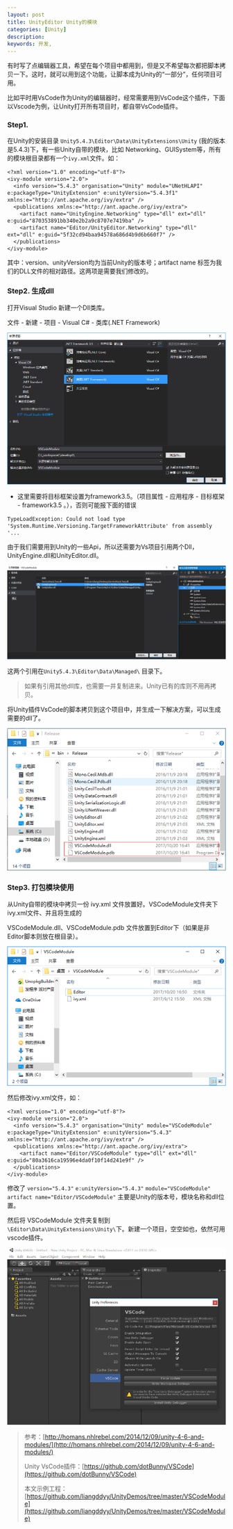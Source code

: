 ```yaml
---
layout: post
title: UnityEditor Unity的模块
categories: [Unity]
description: 
keywords: 开发, 
---
```


有时写了点编辑器工具，希望在每个项目中都用到，但是又不希望每次都把脚本拷贝一下。这时，就可以用到这个功能，让脚本成为Unity的“一部分”，任何项目可用。

比如平时用VsCode作为Unity的编辑器时，经常需要用到VsCode这个插件，下面以Vscode为例，让Unity打开所有项目时，都自带VsCode插件。

### Step1. 

在Unity的安装目录 `Unity5.4.3\Editor\Data\UnityExtensions\Unity` (我的版本是5.4.3)下，有一些Unity自带的模块，比如 Networking、GUISystem等，所有的模块根目录都有一个`ivy.xml`文件。如：

```
<?xml version="1.0" encoding="utf-8"?>
<ivy-module version="2.0">
  <info version="5.4.3" organisation="Unity" module="UNetHLAPI" e:packageType="UnityExtension" e:unityVersion="5.4.3f1" xmlns:e="http://ant.apache.org/ivy/extra" />
  <publications xmlns:e="http://ant.apache.org/ivy/extra">
    <artifact name="UnityEngine.Networking" type="dll" ext="dll" e:guid="870353891bb340e2b2a9c8707e7419ba" />
    <artifact name="Editor/UnityEditor.Networking" type="dll" ext="dll" e:guid="5f32cd94baa94578a686d4b9d6b660f7" />
  </publications>
</ivy-module>
```

其中：version、unityVersion均为当前Unity的版本号；artifact name 标签为我们的DLL文件的相对路径。这两项是需要我们修改的。

### Step2. 生成dll

打开Visual Studio 新建一个Dll类库。

文件 - 新建 - 项目 - Visual C# - 类库(.NET Framework) 

![dll](\Img\Unity\Editor\module\dll.png)

- 这里需要将目标框架设置为framework3.5。（项目属性 - 应用程序 - 目标框架 - framework3.5 。），否则可能报下面的错误

```
TypeLoadException: Could not load type 'System.Runtime.Versioning.TargetFrameworkAttribute' from assembly '...
```

由于我们需要用到Unity的一些Api，所以还需要为Vs项目引用两个Dll，UnityEngine.dll和UnityEditor.dll。

![添加引用](\Img\Unity\Editor\module\添加引用.png)

这两个引用在`Unity5.4.3\Editor\Data\Managed\` 目录下。

> 如果有引用其他dll库，也需要一并复制进来。Unity已有的库则不用再拷贝。

将Unity插件VsCode的脚本拷贝到这个项目中，并生成一下解决方案，可以生成需要的dll了。

![生成dll](\Img\Unity\Editor\module\生成dll.png)

### Step3. 打包模块使用

从Unity自带的模块中拷贝一份 ivy.xml 文件放置好。VSCodeModule文件夹下ivy.xml文件、并且将生成的

VSCodeModule.dll、VSCodeModule.pdb 文件放置到Editor下（如果是非Editor脚本则放在根目录）。

![結構](\Img\Unity\Editor\module\結構.png)

然后修改ivy.xml文件，如：

```
<?xml version="1.0" encoding="utf-8"?>
<ivy-module version="2.0">
  <info version="5.4.3" organisation="Unity" module="VSCodeModule" e:packageType="UnityExtension" e:unityVersion="5.4.3" xmlns:e="http://ant.apache.org/ivy/extra" />
  <publications xmlns:e="http://ant.apache.org/ivy/extra">
    <artifact name="Editor/VSCodeModule" type="dll" ext="dll" e:guid="80a3616ca19596e4da0f10f14d241e9f" />
  </publications>
</ivy-module>
```

修改了 `version="5.4.3"` `e:unityVersion="5.4.3"` `module="VSCodeModule"` `artifact name="Editor/VSCodeModule"` 主要是Unity的版本号，模块名称和dll位置。

然后将 VSCodeModule 文件夹复制到 `\Editor\Data\UnityExtensions\Unity\`下。新建一个项目，空空如也，依然可用vscode插件。

![vscode](\Img\Unity\Editor\module\vscode.png)

> 参考：[http://homans.nhlrebel.com/2014/12/09/unity-4-6-and-modules/](http://homans.nhlrebel.com/2014/12/09/unity-4-6-and-modules/)
>
> Unity VsCode插件：[https://github.com/dotBunny/VSCode](https://github.com/dotBunny/VSCode)
>
> 本文示例工程：[https://github.com/liangddyy/UnityDemos/tree/master/VSCodeModule](https://github.com/liangddyy/UnityDemos/tree/master/VSCodeModule)
